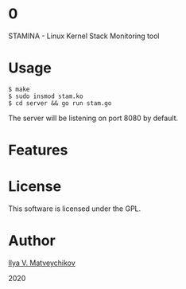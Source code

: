 # 0

STAMINA - Linux Kernel Stack Monitoring tool

# Usage

~~~
$ make
$ sudo insmod stam.ko
$ cd server && go run stam.go
~~~

The server will be listening on port 8080 by default.

# Features

# License

This software is licensed under the GPL.

# Author

[Ilya V. Matveychikov](https://github.com/milabs)

2020

